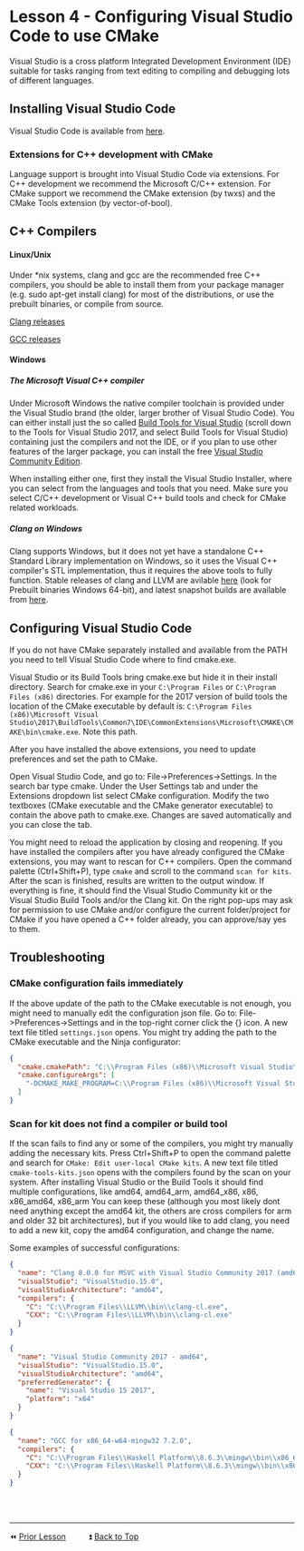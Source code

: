 # Lesson 4 - Configuring Visual Studio Code to use CMake


Visual Studio is a cross platform Integrated Development Environment (IDE) suitable for tasks ranging from text editing to compiling and debugging lots of different languages.

## Installing Visual Studio Code

Visual Studio Code is available from [here](https://code.visualstudio.com/Download).

### Extensions for C++ development with CMake

Language support is brought into Visual Studio Code via extensions. For C++ development we recommend the Microsoft C/C++ extension. For CMake support we recommend the CMake extension (by twxs) and the CMake Tools extension (by vector-of-bool).

## C++ Compilers

#### Linux/Unix
Under *nix systems, clang and gcc are the recommended free C++ compilers, you should be able to install them from your package manager (e.g. sudo apt-get install clang) for most of the distributions, or use the prebuilt binaries, or compile from source.


[Clang releases](http://releases.llvm.org/download.html)


[GCC releases](https://gcc.gnu.org/releases.html)

#### Windows
##### The Microsoft Visual C++ compiler
Under Microsoft Windows the native compiler toolchain is provided under the Visual Studio brand (the older, larger brother of Visual Studio Code). You can either install just the so called [Build Tools for Visual Studio](https://visualstudio.microsoft.com/downloads) (scroll down to the Tools for Visual Studio 2017, and select Build Tools for Visual Studio) containing just the compilers and not the IDE, or if you plan to use other features of the larger package, you can install the free [Visual Studio Community Edition](https://visualstudio.microsoft.com/vs/).

When installing either one, first they install the Visual Studio Installer, where you can select from the languages and tools that you need. Make sure you select C/C++ development or Visual C++ build tools and check for CMake related workloads.

##### Clang on Windows
Clang supports Windows, but it does not yet have a standalone C++ Standard Library implementation on Windows, so it uses the Visual C++ compiler's STL implementation, thus it requires the above tools to fully function. Stable releases of clang and LLVM are avilable [here](releases.llvm.org/download.html) (look for Prebuilt binaries Windows 64-bit), and latest snapshot builds are available from [here](llvm.org/builds).

## Configuring Visual Studio Code
If you do not have CMake separately installed and available from the PATH you need to tell Visual Studio Code where to find cmake.exe.

Visual Studio or its Build Tools bring cmake.exe but hide it in their install directory. Search for cmake.exe in your `C:\Program Files` or `C:\Program Files (x86)` directories. For example for the 2017 version of build tools the location of the CMake executable by default is: `C:\Program Files (x86)\Microsoft Visual Studio\2017\BuildTools\Common7\IDE\CommonExtensions\Microsoft\CMAKE\CMAKE\bin\cmake.exe`. Note this path.

After you have installed the above extensions, you need to update preferences and set the path to CMake.

Open Visual Studio Code, and go to: File->Preferences->Settings. In the search bar type cmake. Under the User Settings tab and under the Extensions dropdown list select CMake configuration. Modify the two textboxes (CMake executable and the CMake generator executable) to contain the above path to cmake.exe. Changes are saved automatically and you can close the tab.

You might need to reload the application by closing and reopening. If you have installed the compilers after you have already configured the CMake extensions, you may want to rescan for C++ compilers. Open the command palette (Ctrl+Shift+P), type `cmake` and scroll to the command `scan for kits`. After the scan is finished, results are written to the output window. If everything is fine, it should find the Visual Studio Community kit or the Visual Studio Build Tools and/or the Clang kit. On the right pop-ups may ask for permission to use CMake and/or configure the current folder/project for CMake if you have opened a C++ folder already, you can approve/say yes to them.

## Troubleshooting
### CMake configuration fails immediately
If the above update of the path to the CMake executable is not enough, you might need to manually edit the configuration json file. Go to: File->Preferences->Settings and in the top-right corner click the {} icon. A new text file titled `settings.json` opens. You might try adding the path to the CMake executable and the Ninja configurator:

```json
{
  "cmake.cmakePath": "C:\\Program Files (x86)\\Microsoft Visual Studio\\2017\\BuildTools\\Common7\\IDE\\CommonExtensions\\Microsoft\\CMake\\CMake\\bin\\cmake.exe",
  "cmake.configureArgs": [
    "-DCMAKE_MAKE_PROGRAM=C:\\Program Files (x86)\\Microsoft Visual Studio\\2017\\BuildTools\\Common7\\IDE\\CommonExtensions\\Microsoft\\CMake\\Ninja\\ninja.exe"
  ]
}
```

### Scan for kit does not find a compiler or build tool
If the scan fails to find any or some of the compilers, you might try manually adding the necessary kits. Press Ctrl+Shift+P to open the command palette and search for `CMake: Edit user-local CMake kits`. A new text file titled `cmake-tools-kits.json` opens with the compilers found by the scan on your system. After installing Visual Studio or the Build Tools it should find multiple configurations, like amd64, amd64_arm, amd64_x86, x86, x86_amd64, x86_arm You can keep these (although you most likely dont need anything except the amd64 kit, the others are cross compilers for arm and older 32 bit architectures), but if you would like to add clang, you need to add a new kit, copy the amd64 configuration, and change the name.

Some examples of successful configurations:

```json
{
  "name": "Clang 8.0.0 for MSVC with Visual Studio Community 2017 (amd64)",
  "visualStudio": "VisualStudio.15.0",
  "visualStudioArchitecture": "amd64",
  "compilers": {
    "C": "C:\\Program Files\\LLVM\\bin\\clang-cl.exe",
    "CXX": "C:\\Program Files\\LLVM\\bin\\clang-cl.exe"
  }
}
```

```json
{
  "name": "Visual Studio Community 2017 - amd64",
  "visualStudio": "VisualStudio.15.0",
  "visualStudioArchitecture": "amd64",
  "preferredGenerator": {
    "name": "Visual Studio 15 2017",
    "platform": "x64"
  }
}
```


```json
{
  "name": "GCC for x86_64-w64-mingw32 7.2.0",
  "compilers": {
    "C": "C:\\Program Files\\Haskell Platform\\8.6.3\\mingw\\bin\\x86_64-w64-mingw32-gcc.exe",
    "CXX": "C:\\Program Files\\Haskell Platform\\8.6.3\\mingw\\bin\\x86_64-w64-mingw32-g++.exe"
  }
}
```



<br><br>

----------------------------------------------------------------------------------------------------
⏪ [Prior Lesson](../Lesson3_Dependencies/)
         ⏫ [Back to Top](../)
